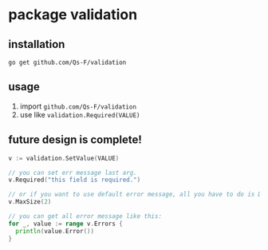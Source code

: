 # package validation

## installation

`go get github.com/Qs-F/validation`

## usage

1. import `github.com/Qs-F/validation`
2. use like `validation.Required(VALUE)`

## future design is complete! 

```go
v := validation.SetValue(VALUE)

// you can set err message last arg.
v.Required("this field is required.")

// or if you want to use default error message, all you have to do is DONOT set last string arg
v.MaxSize(2)

// you can get all error message like this:
for _, value := range v.Errors {
  println(value.Error())
}
```


